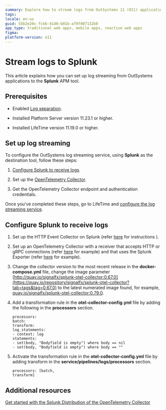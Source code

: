 ```yaml
---
summary: Explore how to stream logs from OutSystems 11 (O11) applications to Splunk using OpenTelemetry Collector setup and configuration.
tags: 
locale: en-us
guid: 55b2e20c-fcbb-41d0-b01b-af9f007132b8
app_type: traditional web apps, mobile apps, reactive web apps
figma: 
platform-version: o11
---
```


# Stream logs to Splunk

This article explains how you can set up log streaming from OutSystems applications to the **Splunk** APM tool.

## Prerequisites

* Enabled [Log separation](../../setup-infra-platform/setup/logging-db/logs-separation-cloud/intro.md). 

* Installed Platform Server version 11.23.1 or higher.

* Installed LifeTime version 11.19.0 or higher.

## Set up log streaming

To configure the OutSystems log streaming service, using **Splunk** as the destination tool, follow these steps:

1. [Configure Splunk to receive logs](#configure-splunk-to-receive-logs).

1. Set up the [OpenTelemetry Collector](configure-collector.md).

1. Get the OpenTelemetry Collector endpoint and authentication credentials.

Once you've completed these steps, go to LifeTime and [configure the log streaming service](lifetime-streaming.md). 

## Configure Splunk to receive logs 

1. Set up the HTTP Event Collector on Splunk (refer [here](https://docs.splunk.com/Documentation/Splunk/9.0.1/Data/UsetheHTTPEventCollector) for instructions ).

1. Set up an OpenTelemetry Collector with a receiver that accepts HTTP or gRPC connections (refer [here](https://github.com/open-telemetry/opentelemetry-collector/blob/main/receiver/otlpreceiver/README.md) for example) and that uses the Splunk Exporter (refer [here](https://github.com/signalfx/splunk-otel-collector/tree/main/examples/otel-logs-splunk) for example).

1. Change the collector version to the most recent release in the **docker-compose.yml** file, change the image parameter [http://quay.io/signalfx/splunk-otel-collector:0.67.0](https://quay.io/repository/signalfx/splunk-otel-collector?tab=tags&tag=0.67.0) to the latest numerated image found, for example, [quay.io/signalfx/splunk-otel-collector:0.79.0](https://quay.io/repository/signalfx/splunk-otel-collector?tab=tags&tag=0.77.0).

1. Add a transformation rule in the **otel-collector-config.yml** file by adding the following in the **processors** section.

    ```
    processors: 
    batch:
    transform:
    log_statements:
    - context: log
    statements: 
    - set(body, "Bodyfield is empty") where body == nil
    - set(body, "Bodyfield is empty") where body == ""

    ```

1. Activate the transformation rule in the **otel-collector-config.yml** file by adding transform in the **service/pipelines/logs/processors** section.

    ```
    processors: [batch,
    transform]
   
    ```

## Additional resources

[Get started with the Splunk Distribution of the OpenTelemetry Collector](https://docs.splunk.com/observability/en/gdi/opentelemetry/opentelemetry.html)  

